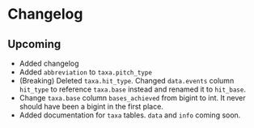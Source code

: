 Changelog
=========

Upcoming
--------

- Added changelog
- Added `abbreviation` to `taxa.pitch_type`
- (Breaking) Deleted `taxa.hit_type`. Changed `data.events` column `hit_type` 
  to reference `taxa.base` instead and renamed it to `hit_base`.
- Change `taxa.base` column `bases_achieved` from bigint to int. It never 
  should have been a bigint in the first place.
- Added documentation for `taxa` tables. `data` and `info` coming soon.
